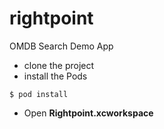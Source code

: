 # rightpoint
OMDB Search Demo App

- clone the project
- install the Pods

```
$ pod install
```

- Open **Rightpoint.xcworkspace**
